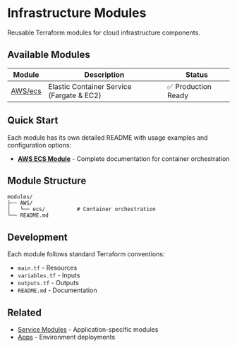 # Infrastructure Modules

Reusable Terraform modules for cloud infrastructure components.

## Available Modules

| Module | Description | Status |
|--------|-------------|--------|
| [AWS/ecs](./AWS/ecs/) | Elastic Container Service (Fargate & EC2) | ✅ Production Ready |

## Quick Start

Each module has its own detailed README with usage examples and configuration options:

- **[AWS ECS Module](./AWS/ecs/README.md)** - Complete documentation for container orchestration

## Module Structure

```
modules/
├── AWS/
│   └── ecs/          # Container orchestration
└── README.md
```

## Development

Each module follows standard Terraform conventions:
- `main.tf` - Resources
- `variables.tf` - Inputs  
- `outputs.tf` - Outputs
- `README.md` - Documentation

## Related

- [Service Modules](../service-modules/) - Application-specific modules
- [Apps](../apps/) - Environment deployments